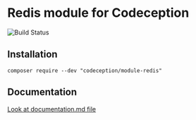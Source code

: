 # Redis module for Codeception

![Build Status](https://github.com/Codeception/module-redis/workflows/CI/badge.svg)

## Installation

```
composer require --dev "codeception/module-redis"
```

## Documentation

<a href="documentation.md">Look at documentation.md file</a>
